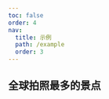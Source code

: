 ```yaml
---
toc: false
order: 4
nav:
  title: 示例
  path: /example
  order: 3
---
```


## 全球拍照最多的景点

<code src= './photoSpots/index.tsx' compact="true" defaultShowCode></code>
